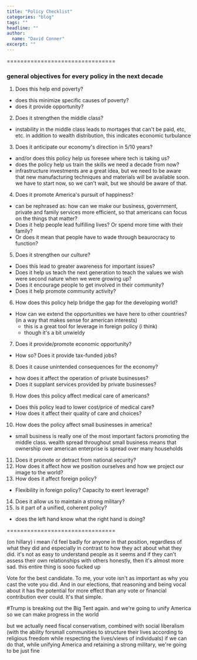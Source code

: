 ```yaml
---
title: "Policy Checklist"
categories: "blog"
tags: ""
headline: ""
author:
  name: "David Conner"
excerpt: ""
---
```


================================

### general objectives for every policy in the next decade

1. Does this help end poverty?
  - does this minimize specific causes of poverty?
  - does it provide opportunity?
2. Does it strengthen the middle class?
  - instability in the middle class leads to mortages that can't be
    paid, etc, etc. in addition to wealth distribution, this indicates
    economic turbulance
3. Does it anticipate our economy's direction in 5/10 years?
  - and/or does this policy help us foresee where tech is taking us?
  - does the policy help us train the skills we need a decade from
    now?
  - infrastructure investments are a great idea, but we need to be
    aware that new manufacturing techniques and materials will be
    available soon.  we have to start now, so we can't wait, but we
    should be aware of that.
4. Does it promote America's pursuit of happiness?
  - can be rephrased as: how can we make our business, government,
    private and family services more efficient, so that americans can
    focus on the things that matter?
  - Does it help people lead fulfilling lives? Or spend more time with
    their family?
  - Or does it mean that people have to wade through beaurocracy to
    function?
5. Does it strengthen our culture?
  - Does this lead to greater awareness for important issues?
  - Does it help us teach the next generation to teach the values we
    wish were second nature when we were growing up?
  - Does it encourage people to get involved in their community?
  - Does it help promote community activity?
6. How does this policy help bridge the gap for the developing world?
  - How can we extend the opportunities we have here to other
    countries?  (in a way that makes sense for american interests)
    - this is a great tool for leverage in foreign policy (i think)
    - though it's a bit unwieldy
7. Does it provide/promote economic opportunity?
  - How so? Does it provide tax-funded jobs?
8. Does it cause unintended consequences for the economy?
  - how does it affect the operation of private businesses?
  - Does it supplant services provided by private businesses?
9. How does this policy affect medical care of americans?
  - Does this policy lead to lower cost/price of medical care?
  - How does it affect their quality of care and choices?
10. How does the policy affect small businesses in america?
  - small business is really one of the most important factors
    promoting the middle class. wealth spread throughout small
    business means that ownership over american enterprise is spread
    over many households
11. Does it promote or detract from national security?
12. How does it affect how we position ourselves and how we project
    our image to the world?
13. How does it affect foreign policy?
  - Flexibility in foreign policy? Capacity to exert leverage?
14. Does it allow us to maintain a strong military?
15. Is it part of a unified, coherent policy?
  - does the left hand know what the right hand is doing?

================================

(on hillary) i mean i'd feel badly for anyone in that position,
regardless of what they did and especially in contrast to how they act
about what they did. it's not as easy to understand people as it seems
and if they can't assess their own relationships with others honestly,
then it's almost more sad. this entire thing is sooo fucked up

Vote for the best candidate. To me, your vote isn't as important as
why you cast the vote you did. And in our elections, that reasoning
and being vocal about it has the potential for more effect than any
vote or financial contribution ever could. It's that simple.

#Trump is breaking out the Big Tent again. and we're going to unify
America so we can make progress in the world

but we actually need fiscal conservatism, combined with social
liberalism (with the ability forsmall communities to structure their
lives according to religious freedom while respecting the lives/views
of individuals) if we can do that, while unifying America and
retaining a strong military, we're going to be just fine
